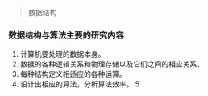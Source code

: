 > 数据结构
### 数据结构与算法主要的研究内容
1. 计算机要处理的数据本身。
2. 数据的各种逻辑关系和物理存储以及它们之间的相应关系。
3. 每种结构定义相适应的各种运算。
4. 设计出相应的算法，分析算法效率。
5
<!--stackedit_data:
eyJoaXN0b3J5IjpbODc0MDA0MTUsMTA4NTQxODQxOCwtOTI5NT
M0NDg3XX0=
-->